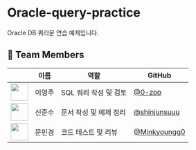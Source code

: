 # Oracle-query-practice
Oracle DB 쿼리문 연습 예제입니다.


## 👥 Team Members

| | 이름 | 역할 | GitHub |
|--|------|------|--------|
| <img src="https://github.com/0-zoo.png" width="40"/> | 이영주 | SQL 쿼리 작성 및 검토 | [@0-zoo](https://github.com/0-zoo) |
| <img src="https://github.com/shinjunsuuu.png" width="40"/> | 신준수 | 문서 작성 및 예제 정리 | [@shinjunsuuu](https://github.com/shinjunsuuu) |
| <img src="https://github.com/Minkyoungg0.png" width="40"/> | 문민경 | 코드 테스트 및 리뷰 | [@Minkyoungg0](https://github.com/Minkyoungg0) |
